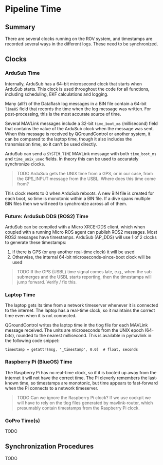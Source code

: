 # Pipeline Time

## Summary

There are several clocks running on the ROV system, and timestamps are recorded several ways in the different logs.
These need to be synchronized.

## Clocks

### ArduSub Time

Internally, ArduSub has a 64-bit microsecond clock that starts when ArduSub starts.
This clock is used throughout the code for all functions, including scheduling, EKF calculations and logging.

Many (all?) of the Dataflash log messages in a BIN file contain a 64-bit `TimeUS` field that records the time when the
log message was written. For post-processing, this is the most accurate source of time.

Several MAVLink messages include a 32-bit `time_boot_ms` (millisecond) field that contains the value of the ArduSub
clock when the message was sent. When this message is received by QGroundControl or another system, it can be compared
to the laptop time, though it also includes the transmission time, so it can't be used directly.

ArduSub can send a `SYSTEM_TIME` MAVLink message with both `time_boot_ms` and `time_unix_usec` fields.
In theory this can be used to accurately synchronize clocks.

> TODO ArduSub gets the UNIX time from a GPS, or in our case, from the GPS_INPUT message from the USBL.
> Where does this time come from?

This clock resets to 0 when ArduSub reboots.
A new BIN file is created for each boot, so time is monotonic within a BIN file.
If a dive spans multiple BIN files then we will need to synchronize across all of them.

### Future: ArduSub DDS (ROS2) Time

ArduSub can be compiled with a Micro XRCE-DDS client, which when coupled with a running Micro ROS agent can publish
ROS2 messages. Most ROS2 messages have timestamps. ArduSub (AP_DDS) will use 1 of 2 clocks to generate these timestamps:
1. If there is GPS (or any another real-time clock) it will be used
2. Otherwise, the internal 64-bit microseconds-since-boot clock will be used

> TODO If the GPS (USBL) time signal comes late, e.g., when the sub submerges and the USBL starts reporting,
> then the timestamps will jump forward. Verify / fix this.

### Laptop Time

The laptop gets its time from a network timeserver whenever it is connected to the internet.
The laptop has a real-time clock, so it maintains the correct time even when it is not connected.

QGroundControl writes the laptop time in the tlog file for each MAVLink message received.
The units are microseconds from the UNIX epoch (64-bits), rounded to the nearest millisecond.
This is available in pymavlink in the following code snippet:

~~~
timestamp = getattr(msg, '_timestamp', 0.0)  # float, seconds
~~~

### Raspberry Pi (BlueOS) Time

The Raspberry Pi has no real-time clock, so if it is booted up away from the internet it will not have the correct time.
The Pi cleverly remembers the last-known time, so timestamps are monotonic, but time appears to fast-forward when
the Pi connects to a network timeserver.

> TODO Can we ignore the Raspberry Pi clock? If we use cockpit we will have to rely on the tlog files generated by
> mavlink-router, which presumably contain timestamps from the Raspberry Pi clock.

### GoPro Time(s)

TODO

## Synchronization Procedures

TODO